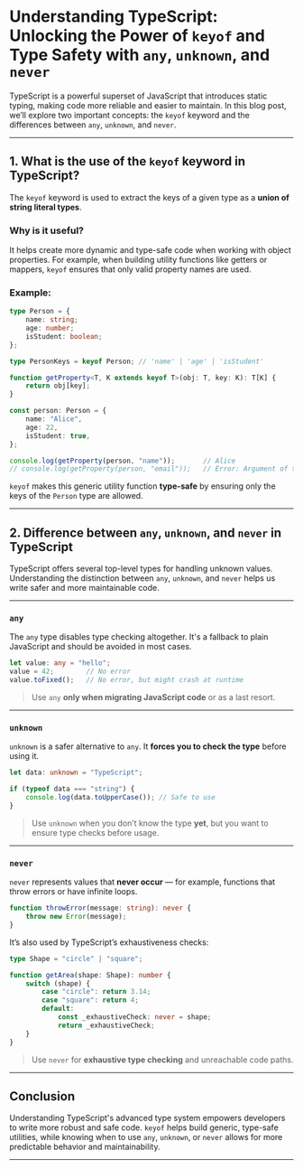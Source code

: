 # Understanding TypeScript: Unlocking the Power of `keyof` and Type Safety with `any`, `unknown`, and `never`

TypeScript is a powerful superset of JavaScript that introduces static typing, making code more reliable and easier to maintain. In this blog post, we’ll explore two important concepts: the `keyof` keyword and the differences between `any`, `unknown`, and `never`.

---

## 1. What is the use of the `keyof` keyword in TypeScript?

The `keyof` keyword is used to extract the keys of a given type as a **union of string literal types**.

### Why is it useful?

It helps create more dynamic and type-safe code when working with object properties. For example, when building utility functions like getters or mappers, `keyof` ensures that only valid property names are used.

### Example:

```ts
type Person = {
    name: string;
    age: number;
    isStudent: boolean;
};

type PersonKeys = keyof Person; // 'name' | 'age' | 'isStudent'

function getProperty<T, K extends keyof T>(obj: T, key: K): T[K] {
    return obj[key];
}

const person: Person = {
    name: "Alice",
    age: 22,
    isStudent: true,
};

console.log(getProperty(person, "name"));       // Alice
// console.log(getProperty(person, "email"));   // Error: Argument of type '"email"' is not assignable
```

`keyof` makes this generic utility function **type-safe** by ensuring only the keys of the `Person` type are allowed.

---

## 2. Difference between `any`, `unknown`, and `never` in TypeScript

TypeScript offers several top-level types for handling unknown values. Understanding the distinction between `any`, `unknown`, and `never` helps us write safer and more maintainable code.

---

### `any`

The `any` type disables type checking altogether. It's a fallback to plain JavaScript and should be avoided in most cases.

```ts
let value: any = "hello";
value = 42;        // No error
value.toFixed();   // No error, but might crash at runtime
```

> Use `any` **only when migrating JavaScript code** or as a last resort.

---

### `unknown`

`unknown` is a safer alternative to `any`. It **forces you to check the type** before using it.

```ts
let data: unknown = "TypeScript";

if (typeof data === "string") {
    console.log(data.toUpperCase()); // Safe to use
}
```

>  Use `unknown` when you don’t know the type **yet**, but you want to ensure type checks before usage.

---

### `never`

`never` represents values that **never occur** — for example, functions that throw errors or have infinite loops.

```ts
function throwError(message: string): never {
    throw new Error(message);
}
```

It’s also used by TypeScript’s exhaustiveness checks:

```ts
type Shape = "circle" | "square";

function getArea(shape: Shape): number {
    switch (shape) {
        case "circle": return 3.14;
        case "square": return 4;
        default:
            const _exhaustiveCheck: never = shape;
            return _exhaustiveCheck;
    }
}
```

>  Use `never` for **exhaustive type checking** and unreachable code paths.

---

## Conclusion

Understanding TypeScript's advanced type system empowers developers to write more robust and safe code. `keyof` helps build generic, type-safe utilities, while knowing when to use `any`, `unknown`, or `never` allows for more predictable behavior and maintainability.

---

